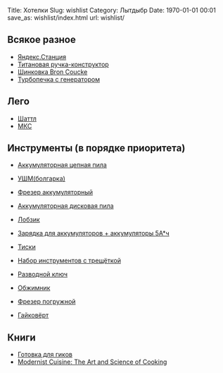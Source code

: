 Title: Хотелки
Slug: wishlist
Category: Лытдыбр
Date: 1970-01-01 00:01
save_as: wishlist/index.html
url: wishlist/
 
## Всякое разное

* [Яндекс.Станция](https://market.yandex.ru/product--umnaia-kolonka-yandex-stantsiia-maks/761839003)
* [Титановая ручка-конструктор](https://bigidesign.com/collections/pens/products/ti-ultra-pen)
* [Шинковка Bron Coucke](https://www.amazon.co.uk/dp/B0001BMZ38)
* [Турбопечка с генератором](https://www.ozon.ru/product/pohodnaya-pech-elektrogenerator-biolite-campstove-2-261413759/)

## Лего
* [Шаттл](https://www.lego.com/en-us/product/nasa-space-shuttle-discovery-10283)
* [МКС](https://www.lego.com/en-us/product/international-space-station-21321)

## Инструменты (в порядке приоритета)
* [Аккумуляторная цепная пила](https://spb.vseinstrumenti.ru/sadovaya-tehnika/elektropily-tsepnye/akkumulyatornye/makita/tsepnaya-duc303z/)
* [УШМ(болгарка)](https://spb.vseinstrumenti.ru/instrument/akkumulyatornyj/shlifmashiny/bolgarki-ushm/makita/ugl-dga511z/)
* [Фрезер аккумуляторный](https://spb.vseinstrumenti.ru/instrument/akkumulyatornyj/frezery/makita/drt50zjx2/)
* [Аккумуляторная дисковая пила](https://spb.vseinstrumenti.ru/instrument/akkumulyatornyj/pily/diskovye/makita/akkumulyatornaya-diskovaya-pila-makita-dhs680z/)
* [Лобзик](https://spb.vseinstrumenti.ru/instrument/akkumulyatornyj/lobziki/makita/akkumulyatornyj_lobzik_makita_djv180z/)
* [Зарядка для аккумуляторов + аккумуляторы 5А*ч](https://spb.vseinstrumenti.ru/instrument/akkumulyatornyj/akkumulyatory/makita/199591-7-195473/)

* [Тиски](https://spb.vseinstrumenti.ru/stanki/tiski/slesarnye/wilton/masterskaya-ws5-wi63301/)
* [Набор инструментов с трещёткой](https://spb.vseinstrumenti.ru/ruchnoy-instrument/nabory/avtomobilnyj/gedore/golovok-1-4-1-2-69sht-3108902/)
* [Разводной ключ](https://spb.vseinstrumenti.ru/ruchnoy_instrument/klyuchi/razvodnye/jonnesway/razvodnoy_klyuch_jonnesway_w27as6/)
* [Обжимник](https://spb.vseinstrumenti.ru/catalog/ruchnoy-instrument/elektromontazhnyj/ruchnye-press-kleschi/knipex/knipex-obzhimnik-ruchnoy-sht-kn-975110-product/)

* [Фрезер погружной](https://makita.vseinstrumenti.ru/instrument/frezery/universalnye/rp_1110_c/otzyvy/)
* [Гайковёрт](https://spb.vseinstrumenti.ru/instrument/gajkoverty/akkumulyatornye/makita/dtw285rfjx/)


## Книги

* [Готовка для гиков](http://www.amazon.com/Cooking-Geeks-Science-Great-Hacks/dp/0596805888/)
* [Modernist Cuisine: The Art and Science of Cooking](http://www.amazon.com/Modernist-Cuisine-The-Science-Cooking/dp/0982761007)
